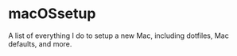 # macOSsetup
A list of everything I do to setup a new Mac, including dotfiles, Mac defaults, and more.
